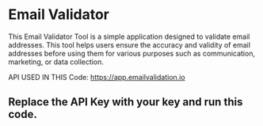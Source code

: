 # Email Validator

This Email Validator Tool is a simple application designed to validate email addresses. This tool helps users ensure the accuracy and validity of email addresses before using them for various purposes such as communication, marketing, or data collection.

API USED IN THIS Code: https://app.emailvalidation.io

## Replace the API Key with your key and run this code.
